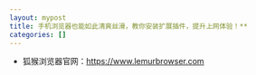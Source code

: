 ```yaml
---
layout: mypost
title: 手机浏览器也能如此清爽丝滑，教你安装扩展插件，提升上网体验！**
categories: []
---
```


- 狐猴浏览器官网：<https://www.lemurbrowser.com>